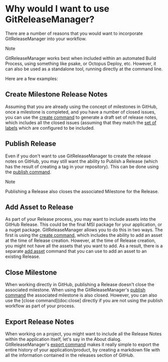 # Why would I want to use GitReleaseManager?

There are a number of reasons that you would want to incorporate GitReleaseManager into your workflow.  

<div class="admonition note">
    <p class="first admonition-title">Note</p>
    <p class="last">
        GitReleaseManager works best when included within an automated Build Process, using something like psake, or Octopus Deploy, etc.  However, it can also be used as a standalone tool, running directly at the command line.
    </p>
</div>

Here are a few examples:

## Create Milestone Release Notes

Assuming that you are already using the concept of milestones in GitHub, once a milestone is completed, and you have a number of closed issues, you can use the [create command](doc:create) to generate a draft set of release notes, which includes all the closed issues (assuming that they match the [set of labels](doc:issues-to-include) which are configured to be included.

## Publish Release

Even if you don't want to use GitReleaseManager to create the release notes on GitHub, you may still want the ability to Publish a Release (which has the result of creating a tag in your repository).  This can be done using the [publish command](doc:publish).

<div class="admonition note">
    <p class="first admonition-title">Note</p>
    <p class="last">
        Publishing a Release also closes the associated Milestone for the Release.
    </p>
</div>

## Add Asset to Release

As part of your Release process, you may want to include assets into the GitHub Release.  This could be the final MSI package for your application, or a nuget package.  GitReleaseManager allows you to do this in two ways.  The first is using the [create command](doc:create), which includes the ability to add an asset at the time of Release creation.  However, at the time of Release creation, you might not have all the assets that you want to add.  As a result, there is a separate [add asset](doc:add-asset) command that you can use to add an asset to an existing Release.

## Close Milestone

When working directly in GitHub, publishing a Release doesn't close the associated milestone.  When using the GitReleaseManager's [publish command](doc:publish) the associated milestone is also closed.  However, you can also use the [close command](doc:close] directly if you are not using the publish workflow as part of your process.

## Export Release Notes

When working on a project, you might want to include all the Release Notes within the application itself, let's say in the About dialog.  GitReleaseManager's [export command](doc:export) makes it really simple to export the entire history of your application/product, by creating a markdown file with all the information contained in the releases section of GitHub.